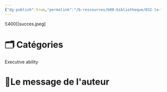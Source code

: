 ```yaml
---
{"dg-publish":true,"permalink":"/b-ressources/b00-bibliotheque/032-le-leadership-a-360-degres-john-c-maxwell/","title":"Le leadership à 360 degrés","tags":["📓Book"],"noteIcon":""}
---
```


![400][succes.jpeg]
# 🗂 Catégories 
Executive ability

# 📍Le message de l'auteur